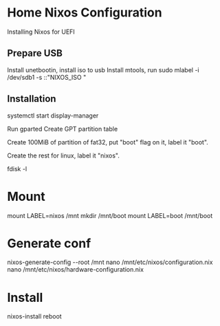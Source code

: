 # Home Nixos Configuration

Installing Nixos for UEFI

## Prepare USB

Install unetbootin, install iso to usb
Install mtools, run 
sudo mlabel -i /dev/sdb1 -s ::"NIXOS_ISO  "       


## Installation

systemctl start display-manager

Run gparted
Create GPT partition table

Create 100MiB of partition of fat32, put "boot" flag on it, label it "boot".

Create the rest for linux, label it "nixos".

fdisk -l 

# Mount
mount LABEL=nixos /mnt
mkdir /mnt/boot
mount LABEL=boot /mnt/boot

# Generate conf
nixos-generate-config --root /mnt
nano /mnt/etc/nixos/configuration.nix
nano /mnt/etc/nixos/hardware-configuration.nix

# Install
nixos-install
reboot
```

